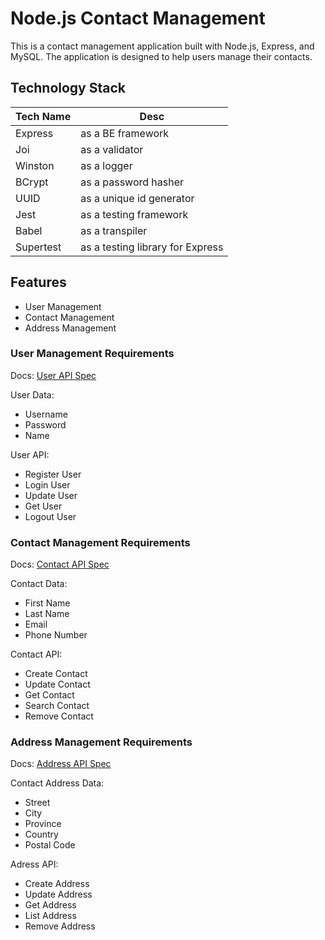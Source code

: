 # Node.js Contact Management

This is a contact management application built with Node.js, Express, and MySQL. The application is designed to help users manage their contacts.

## Technology Stack
| Tech Name | Desc |
| --- | --- |
| Express | as a BE framework |
| Joi | as a validator |
| Winston | as a logger |
| BCrypt | as a password hasher |
| UUID | as a unique id generator |
| Jest | as a testing framework |
| Babel | as a transpiler |
| Supertest | as a testing library for Express |

## Features
- User Management
- Contact Management
- Address Management

### User Management Requirements
Docs: [User API Spec](docs/user.md)

User Data:
- Username
- Password
- Name

User API:
- Register User
- Login User
- Update User
- Get User
- Logout User

### Contact Management Requirements
Docs: [Contact API Spec](docs/contact.md)


Contact Data:
- First Name
- Last Name
- Email
- Phone Number

Contact API:
- Create Contact
- Update Contact
- Get Contact
- Search Contact
- Remove Contact

### Address Management Requirements
Docs: [Address API Spec](docs/address.md)

Contact Address Data:
- Street
- City
- Province
- Country
- Postal Code

Adress API:
- Create Address
- Update Address
- Get Address
- List Address
- Remove Address
